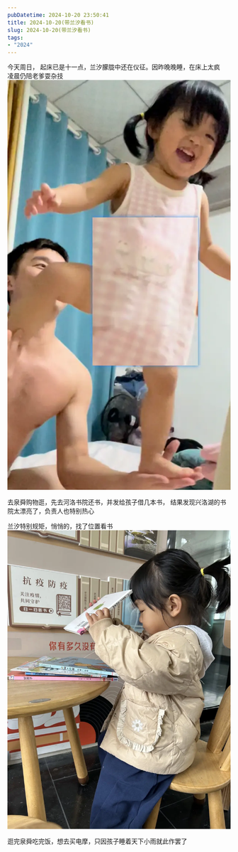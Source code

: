 ```yaml
---
pubDatetime: 2024-10-20 23:50:41
title: 2024-10-20(带兰汐看书)
slug: 2024-10-20(带兰汐看书)
tags:
- "2024"
---
```


今天周日， 起床已是十一点，兰汐朦胧中还在仪征。因昨晚晚睡，在床上太疯  
凌晨仍陪老爹耍杂技  
![image](../../../../public/img/2024/2024-10-20-cd6918be-4607-4b90-9863-c5938b0fe7bc.webp)  
  
去泉舜购物逛，先去河洛书院还书，并发给孩子借几本书， 结果发现兴洛湖的书院太漂亮了，负责人也特别热心  
  
兰汐特别规矩，悄悄的，找了位置看书  
![image](../../../../public/img/2024/2024-10-20-fd7f8b7c-1717-4ff6-9cb7-472fe179c3e8.webp)  
  
逛完泉舜吃完饭，想去买电摩，只因孩子睡着天下小雨就此作罢了  
  
